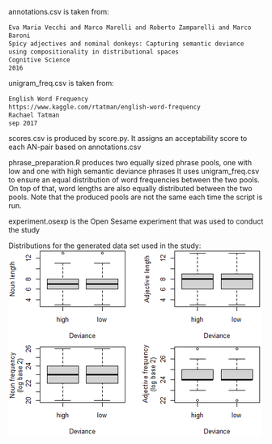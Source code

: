 annotations.csv is taken from:

	Eva Maria Vecchi and Marco Marelli and Roberto Zamparelli and Marco Baroni
	Spicy adjectives and nominal donkeys: Capturing semantic deviance using compositionality in distributional spaces
	Cognitive Science
	2016

unigram_freq.csv is taken from:

	English Word Frequency
	https://www.kaggle.com/rtatman/english-word-frequency
	Rachael Tatman
	sep 2017

scores.csv is produced by score.py. It assigns an acceptability score to each AN-pair based on annotations.csv

phrase_preparation.R produces two equally sized phrase pools, one with low and one with high semantic deviance phrases
It uses unigram_freq.csv to ensure an equal distribution of word frequencies between the two pools.
On top of that, word lengths are also equally distributed between the two pools.
Note that the produced pools are not the same each time the script is run.

experiment.osexp is the Open Sesame experiment that was used to conduct the study

Distributions for the generated data set used in the study:
![Screenshot](https://raw.githubusercontent.com/Vycton/BSS_Semantic_Deviance/master/Experiment/dataset.png)

